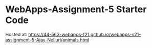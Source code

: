 # WebApps-Assignment-5 Starter Code
Hosted at:  https://44-563-webapps-f21.github.io/webapps-s21-assignment-5-Ajay-Nelluri/animals.html
